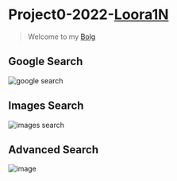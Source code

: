 # Project0-2022-[Loora1N](https://github.com/Loora1N)
> Welcome to my [Bolg](https://loora1n.github.io/)
## Google Search
![google search](https://user-images.githubusercontent.com/102774816/202665049-21e7a230-0d60-4a2b-a17f-dfae64d9c123.png)
## Images Search
![images search](https://user-images.githubusercontent.com/102774816/202665100-9a1d5d8d-afff-4e3c-b60a-a3a6687942e9.png)
## Advanced Search
![image](https://user-images.githubusercontent.com/102774816/202699264-e9828b6a-834d-4eb0-b96f-70643d36a40c.png)


